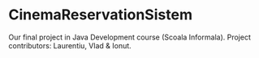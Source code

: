 # CinemaReservationSistem
Our final project in Java Development course (Scoala Informala). Project contributors: Laurentiu, Vlad &amp; Ionut.
